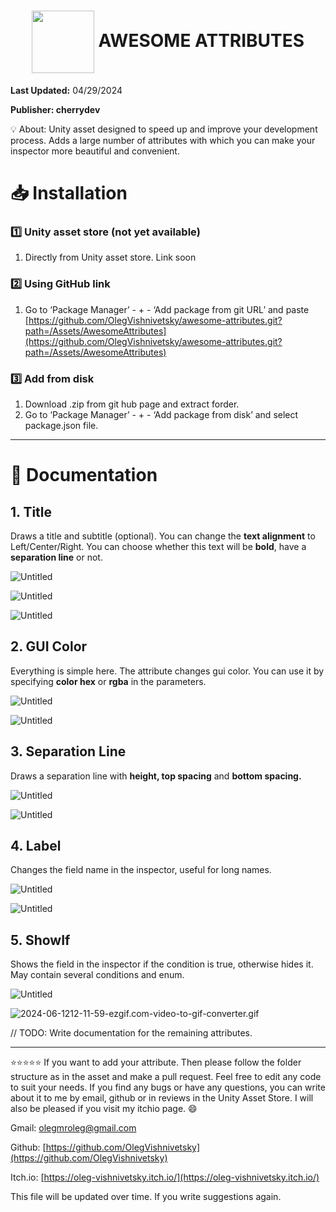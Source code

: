 <h1 align="center"><img align="center" src="https://github.com/OlegVishnivetsky/awesome-attributes/assets/98222611/cf36e245-6acd-4da5-8070-e85b1a16f74b" width="100" height="100"> AWESOME ATTRIBUTES</h1>

**Last Updated:** 04/29/2024 

**Publisher: cherrydev** 

<aside>
💡 About: Unity asset designed to speed up and improve your development process. 
  Adds a large number of attributes with which you can make your inspector more beautiful and convenient.
</aside>

# 📥 Installation

### 1️⃣ Unity asset store (not yet available)

1. Directly from Unity asset store. Link soon 

### 2️⃣ Using GitHub link

1. Go to ‘Package Manager’ - + - ‘Add package from git URL’ and paste [https://github.com/OlegVishnivetsky/awesome-attributes.git?path=/Assets/AwesomeAttributes](https://github.com/OlegVishnivetsky/awesome-attributes.git?path=/Assets/AwesomeAttributes)

### 3️⃣ Add from disk

1. Download .zip from git hub page and extract forder.
2. Go to ‘Package Manager’ - + - ‘Add package from disk’  and select package.json file.

---
# 📝 Documentation

## 1. Title

Draws a title and subtitle (optional). You can change the **text alignment** to Left/Center/Right. You can choose whether this text will be **bold**, have a **separation line** or not.

![Untitled](Awesome%20Attributes%20(Unity%20asset%20tool)%205e73a66631b54705a3dc7c82eb841e96/Untitled.png)

![Untitled](Awesome%20Attributes%20(Unity%20asset%20tool)%205e73a66631b54705a3dc7c82eb841e96/Untitled%201.png)

![Untitled](Awesome%20Attributes%20(Unity%20asset%20tool)%205e73a66631b54705a3dc7c82eb841e96/Untitled%202.png)

## 2. GUI Color

Everything is simple here. The attribute changes gui color. You can use it by specifying **color hex** or **rgba** in the parameters.

![Untitled](Awesome%20Attributes%20(Unity%20asset%20tool)%205e73a66631b54705a3dc7c82eb841e96/ffef2f3b-8d8e-4e05-a4b0-cbf059db9241.png)

![Untitled](Awesome%20Attributes%20(Unity%20asset%20tool)%205e73a66631b54705a3dc7c82eb841e96/Untitled%203.png)

## 3. Separation Line

Draws a separation line with **height, top spacing** and **bottom spacing.**

![Untitled](Awesome%20Attributes%20(Unity%20asset%20tool)%205e73a66631b54705a3dc7c82eb841e96/Untitled%204.png)

![Untitled](Awesome%20Attributes%20(Unity%20asset%20tool)%205e73a66631b54705a3dc7c82eb841e96/Untitled%205.png)

## 4. Label

Changes the field name in the inspector, useful for long names. 

![Untitled](Awesome%20Attributes%20(Unity%20asset%20tool)%205e73a66631b54705a3dc7c82eb841e96/Untitled%206.png)

![Untitled](Awesome%20Attributes%20(Unity%20asset%20tool)%205e73a66631b54705a3dc7c82eb841e96/Untitled%207.png)

## 5. ShowIf

Shows the field in the inspector if the condition is true, otherwise hides it. May contain several conditions and enum.

![Untitled](Awesome%20Attributes%20(Unity%20asset%20tool)%205e73a66631b54705a3dc7c82eb841e96/Untitled%208.png)

![2024-06-1212-11-59-ezgif.com-video-to-gif-converter.gif](Awesome%20Attributes%20(Unity%20asset%20tool)%205e73a66631b54705a3dc7c82eb841e96/2024-06-1212-11-59-ezgif.com-video-to-gif-converter.gif)

// TODO: Write documentation for the remaining attributes.

---

⭐⭐⭐⭐⭐ If you want to add your attribute. Then please follow the folder structure as in the asset and make a pull request. Feel free to edit any code to suit your needs. If you find any bugs or have any questions, you can write about it to me by email, github or in reviews in the Unity Asset Store. I will also be pleased if you visit my itchio page.  😄

Gmail: olegmroleg@gmail.com

Github: [https://github.com/OlegVishnivetsky](https://github.com/OlegVishnivetsky)

Itch.io: [https://oleg-vishnivetsky.itch.io/](https://oleg-vishnivetsky.itch.io/)

This file will be updated over time. If you write suggestions again.

